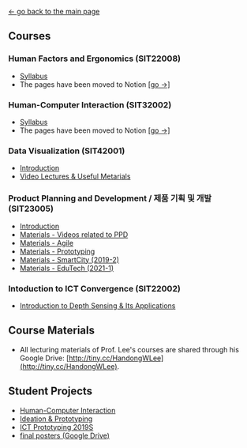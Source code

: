 [← go back to the main page](../README.md)

## Courses
### Human Factors and Ergonomics (SIT22008)
- [Syllabus](HFE00.md)
- The pages have been moved to Notion [[go →]](https://www.notion.so/handonghci/SIT22008-Human-Factors-and-Ergonomics-HF-E-b3653cfd196e4cc29c32d0d214b56b53)

### Human-Computer Interaction (SIT32002)
- [Syllabus](HCI00.md)
- The pages have been moved to Notion [[go →]](https://handonghci.notion.site/Human-Computer-Interaction-SIT32002-090cc68a817a438da9b5d7b298ec9023)

### Data Visualization (SIT42001)
- [Introduction](DV00.md)
- [Video Lectures & Useful Metarials](DV_Sources.md)

### Product Planning and Development / 제품 기획 및 개발 (SIT23005)
- [Introduction](PPD00.md)
- [Materials - Videos related to PPD](PPD_Videos.md)
- [Materials - Agile](PPD_Agile.md)
- [Materials - Prototyping](PPD_Prototyping.md)
- [Materials - SmartCity (2019-2)](PPD_2019F_SmartCity.md)
- [Materials - EduTech (2021-1)](PPD_2021S_EduTech.md)

### Intoduction to ICT Convergence (SIT22002)
- [Introduction to Depth Sensing & Its Applications](Intro_DepthSensing.md)

## Course Materials
- All lecturing materials of Prof. Lee's courses are shared through his Google Drive: [http://tiny.cc/HandongWLee](http://tiny.cc/HandongWLee).

## Student Projects
- [Human-Computer Interaction](StudentProjects/HCI.md)
- [Ideation & Prototyping](StudentProjects/IdeaProto.md)
- [ICT Prototyping 2019S](StudentProjects/ICTprototyping2019S/README.md)
- [final posters (Google Drive)](https://drive.google.com/open?id=1AKbhdIhpEYOLHpe_EO1AwqURAeYEDj2W)